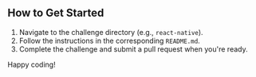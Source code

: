 
## How to Get Started

1. Navigate to the challenge directory (e.g., `react-native`).
2. Follow the instructions in the corresponding `README.md`.
3. Complete the challenge and submit a pull request when you're ready.

Happy coding!
